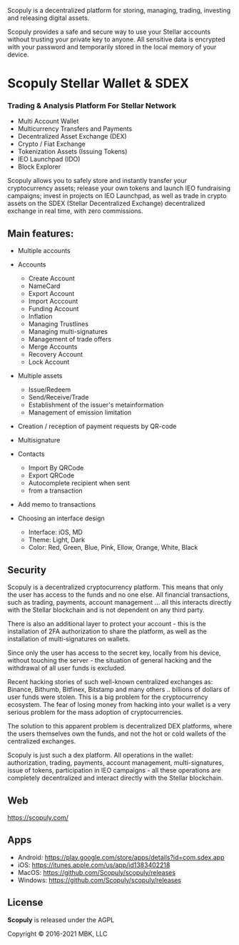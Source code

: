 Scopuly is a decentralized platform for storing, managing, trading, investing and releasing digital assets.

Scopuly provides a safe and secure way to use your Stellar accounts without trusting your private key to anyone. All sensitive data is encrypted with your password and temporarily stored in the local memory of your device.

# Scopuly Stellar Wallet & SDEX
### Trading & Analysis Platform For Stellar Network

- Multi Account Wallet
- Multicurrency Transfers and Payments
- Decentralized Asset Exchange (DEX)
- Crypto / Fiat Exchange
- Tokenization Assets (Issuing Tokens)
- IEO Launchpad (IDO)
- Block Explorer

Scopuly allows you to safely store and instantly transfer your cryptocurrency assets; release your own tokens and launch IEO fundraising campaigns; invest in projects on IEO Launchpad, as well as trade in crypto assets on the SDEX (Stellar Decentralized Exchange) decentralized exchange in real time, with zero commissions.

## Main features:

* Multiple accounts

* Accounts
  * Create Account
  * NameCard
  * Export Account
  * Import Acccount
  * Funding Account
  * Inflation
  * Managing Trustlines
  * Managing multi-signatures
  * Management of trade offers
  * Merge Accounts
  * Recovery Account
  * Lock Account
  
* Multiple assets
  * Issue/Redeem
  * Send/Receive/Trade
  * Establishment of the issuer's metainformation
  * Management of emission limitation

* Creation / reception of payment requests by QR-code

* Multisignature

* Contacts
  * Import By QRCode
  * Export QRCode
  * Autocomplete recipient when sent
  * from a transaction

* Add memo to transactions
    
* Choosing an interface design
  * Interface: iOS, MD
  * Theme: Light, Dark
  * Color: Red, Green, Blue, Pink, Ellow, Orange, White, Black


## Security

Scopuly is a decentralized cryptocurrency platform. This means that only the user has access to the funds and no one else. All financial transactions, such as trading, payments, account management ... all this interacts directly with the Stellar blockchain and is not dependent on any third party.

There is also an additional layer to protect your account - this is the installation of 2FA authorization to share the platform, as well as the installation of multi-signatures on wallets.

Since only the user has access to the secret key, locally from his device, without touching the server - the situation of general hacking and the withdrawal of all user funds is excluded.

Recent hacking stories of such well-known centralized exchanges as: Binance, Bithumb, Bitfinex, Bitstamp and many others .. billions of dollars of user funds were stolen. This is a big problem for the cryptocurrency ecosystem. The fear of losing money from hacking into your wallet is a very serious problem for the mass adoption of cryptocurrencies.

The solution to this apparent problem is decentralized DEX platforms, where the users themselves own the funds, and not the hot or cold wallets of the centralized exchanges.

Scopuly is just such a dex platform. All operations in the wallet: authorization, trading, payments, account management, multi-signatures, issue of tokens, participation in IEO campaigns - all these operations are completely decentralized and interact directly with the Stellar blockchain.


## Web 
https://scopuly.com/

## Apps
  * Android: https://play.google.com/store/apps/details?id=com.sdex.app
  * iOS: https://itunes.apple.com/us/app/id1383402218
  * MacOS: https://github.com/Scopuly/scopuly/releases
  * Windows: https://github.com/Scopuly/scopuly/releases
  
  
## License

**Scopuly** is released under the AGPL

Copyright &copy; 2016-2021 MBK, LLC

